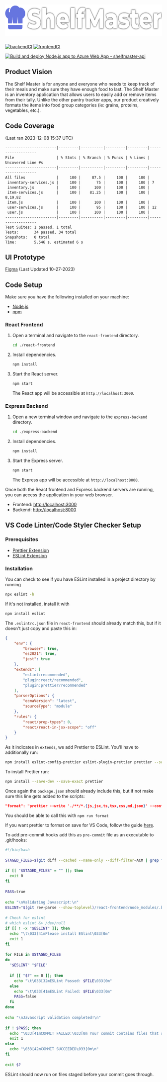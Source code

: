 <h1 align="center">
  <a href="https://github.com/narcolin/shelfmaster">
    <!-- Please provide path to your logo here -->
    <img src="docs/logo.png" alt="Logo" width="800" height="100">
  </a>
</h1>

[![backendCI](https://github.com/narcolin/shelfmaster/actions/workflows/node.js.yml/badge.svg)](https://github.com/narcolin/shelfmaster/actions/workflows/node.js.yml)
[![frontendCI](https://github.com/narcolin/shelfmaster/actions/workflows/react-frontend-ci.yml/badge.svg)](https://github.com/narcolin/shelfmaster/actions/workflows/react-frontend-ci.yml)

[![Build and deploy Node.js app to Azure Web App - shelfmaster-api](https://github.com/narcolin/shelfmaster/actions/workflows/main_shelfmaster-api.yml/badge.svg)](https://github.com/narcolin/shelfmaster/actions/workflows/main_shelfmaster-api.yml)

## Product Vision
The Shelf Master is for anyone and everyone who needs to keep track of their meals and make sure they have enough food to last. The Shelf Master is an inventory application that allows users to easily add or remove items from their tally. Unlike the other pantry tracker apps, our product creatively formats the items into food group categories (ie: grains, proteins, vegetables, etc.).

## Code Coverage
(Last ran 2023-12-08 15:37 UTC)
```
-----------------------|---------|----------|---------|---------|-------------------
File                   | % Stmts | % Branch | % Funcs | % Lines | Uncovered Line #s
-----------------------|---------|----------|---------|---------|-------------------
All files              |     100 |     87.5 |     100 |     100 |
 inventory-services.js |     100 |       75 |     100 |     100 | 7
 inventory.js          |     100 |      100 |     100 |     100 |
 item-services.js      |     100 |    81.25 |     100 |     100 | 8,19,82
 item.js               |     100 |      100 |     100 |     100 |
 user-services.js      |     100 |       95 |     100 |     100 | 12
 user.js               |     100 |      100 |     100 |     100 |
-----------------------|---------|----------|---------|---------|-------------------
Test Suites: 1 passed, 1 total
Tests:       34 passed, 34 total
Snapshots:   0 total
Time:        5.546 s, estimated 6 s
```

## UI Prototype
[Figma](https://www.figma.com/file/XXGMydp5IymbYieMKrbkJC/shelfmaster?type=design&node-id=0%3A1&mode=design&t=YxGTjOgWrYnnRygF-1) (Last Updated 10-27-2023)

## Code Setup
Make sure you have the following installed on your machine:
- [Node.js](https://nodejs.org/)
- [npm](https://www.npmjs.com/get-npm)

### React Frontend

1. Open a terminal and navigate to the `react-frontend` directory.

    ```bash
    cd ./react-frontend
    ```

2. Install dependencies.

    ```bash
    npm install
    ```

3. Start the React server.

    ```bash
    npm start
    ```

   The React app will be accessible at `http://localhost:3000`.

### Express Backend

1. Open a new terminal window and navigate to the `express-backend` directory.

    ```bash
    cd ./express-backend
    ```

2. Install dependencies.

    ```bash
    npm install
    ```

3. Start the Express server.

    ```bash
    npm start
    ```

   The Express app will be accessible at `http://localhost:8000`.

Once both the React frontend and Express backend servers are running, you can access the application in your web browser.
- Frontend: [http://localhost:3000](http://localhost:3000)
- Backend: [http://localhost:8000](http://localhost:8000)

## VS Code Linter/Code Styler Checker Setup
### Prerequisites 

 - [Prettier Extension](https://marketplace.visualstudio.com/items?itemName=esbenp.prettier-vscode)
 - [ESLint Extension](https://marketplace.visualstudio.com/items?itemName=dbaeumer.vscode-eslint)

### Installation
You can check to see if you have ESLint installed in a project directory by running
```sh
npx eslint -h
```
If it's not installed, install it with<br/>
```sh
npm install eslint
```

The `.eslintrc.json` file in `react-frontend` should already match this, but if it doesn't just copy and paste this in:
```json
{
    "env": {
        "browser": true,
        "es2021": true,
        "jest": true
    },
    "extends": [
        "eslint:recommended",
        "plugin:react/recommended",
        "plugin:prettier/recommended"
    ],
    "parserOptions": {
        "ecmaVersion": "latest",
        "sourceType": "module"
    },
    "rules": {
        "react/prop-types": 0,
        "react/react-in-jsx-scope": "off"
    }
}
```
As it indicates in `extends`, we add Prettier to ESLint. You'll have to additionally run:<br/>
```sh
npm install eslint-config-prettier eslint-plugin-prettier prettier --save-dev
```

To install Prettier run:
```sh
npm install --save-dev --save-exact prettier
```

Once again the `package.json` should already include this, but if not make sure this line gets added to the scripts:
```json
"format": "prettier --write './**/*.{js,jsx,ts,tsx,css,md,json}' --config ./.prettierrc"
```

You should be able to call this with ```npm run format```

If you want prettier to format on save for VS Code, follow the guide [here](https://blog.yogeshchavan.dev/automatically-format-code-on-file-save-in-visual-studio-code-using-prettier).

To add pre-commit hooks add this as `pre-commit` file as an executable to .git/hooks:
```sh
#!/bin/bash

STAGED_FILES=$(git diff --cached --name-only --diff-filter=ACM | grep ".jsx\{0,1\}$")

if [[ "$STAGED_FILES" = "" ]]; then
  exit 0
fi

PASS=true

echo "\nValidating Javascript:\n"
ESLINT="$(git rev-parse --show-toplevel)/react-frontend/node_modules/.bin/eslint"

# Check for eslint
# which eslint &> /dev/null
if [[ ! -x "$ESLINT" ]]; then
  echo "\t\033[41mPlease install ESlint\033[0m"
  exit 1
fi

for FILE in $STAGED_FILES
do
  "$ESLINT" "$FILE"

  if [[ "$?" == 0 ]]; then
    echo "\t\033[32mESLint Passed: $FILE\033[0m"
  else
    echo "\t\033[41mESLint Failed: $FILE\033[0m"
    PASS=false
  fi
done

echo "\nJavascript validation completed!\n"

if ! $PASS; then
  echo "\033[41mCOMMIT FAILED:\033[0m Your commit contains files that should pass ESLint but do not. Please fix the ESLint errors and try again.\n"
  exit 1
else
  echo "\033[42mCOMMIT SUCCEEDED\033[0m\n"
fi

exit $?
```

ESLint should now run on files staged before your commit goes through.
